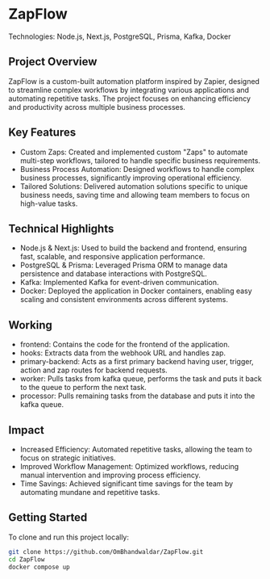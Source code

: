 # ZapFlow

Technologies: Node.js, Next.js, PostgreSQL, Prisma, Kafka, Docker

## Project Overview

ZapFlow is a custom-built automation platform inspired by Zapier, designed to streamline complex workflows by integrating various applications and automating repetitive tasks. The project focuses on enhancing efficiency and productivity across multiple business processes.

## Key Features

- Custom Zaps: Created and implemented custom "Zaps" to automate multi-step workflows, tailored to handle specific business requirements.
- Business Process Automation: Designed workflows to handle complex business processes, significantly improving operational efficiency.
- Tailored Solutions: Delivered automation solutions specific to unique business needs, saving time and allowing team members to focus on high-value tasks.

## Technical Highlights

- Node.js & Next.js: Used to build the backend and frontend, ensuring fast, scalable, and responsive application performance.
- PostgreSQL & Prisma: Leveraged Prisma ORM to manage data persistence and database interactions with PostgreSQL.
- Kafka: Implemented Kafka for event-driven communication.
- Docker: Deployed the application in Docker containers, enabling easy scaling and consistent environments across different systems.

## Working

- frontend: Contains the code for the frontend of the application.
- hooks: Extracts data from the webhook URL and handles zap.
- primary-backend: Acts as a first primary backend having user, trigger, action and zap routes for backend requests.
- worker: Pulls tasks from kafka queue, performs the task and puts it back to the queue to perform the next task.
- processor: Pulls remaining tasks from the database and puts it into the kafka queue.

## Impact

- Increased Efficiency: Automated repetitive tasks, allowing the team to focus on strategic initiatives.
- Improved Workflow Management: Optimized workflows, reducing manual intervention and improving process efficiency.
- Time Savings: Achieved significant time savings for the team by automating mundane and repetitive tasks.

## Getting Started

To clone and run this project locally:

```bash
git clone https://github.com/OmBhandwaldar/ZapFlow.git
cd ZapFlow
docker compose up
